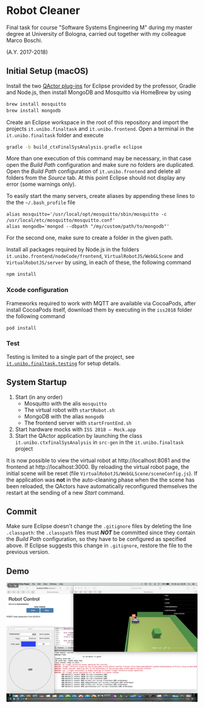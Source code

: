 # Robot Cleaner


Final task for course "Software Systems Engineering M" during my master degree at University of Bologna, carried out together with my colleague Marco Boschi.

(A.Y. 2017-2018)

## Initial Setup (macOS)

Install the two [QActor plug-ins](https://github.com/anatali/iss2018/tree/master/it.unibo.issMaterial/plugins) for Eclipse provided by the professor, Gradle and Node.js, then install MongoDB and Mosquitto via HomeBrew by using

```bash
brew install mosquitto
brew install mongodb
```

Create an Eclipse workspace in the root of this repository and import the projects `it.unibo.finaltask` and `it.unibo.frontend`. Open a terminal in the `it.unibo.finaltask` folder and execute

```bash
gradle -b build_ctxFinalSysAnalysis.gradle eclipse
```

More than one execution of this command may be necessary, in that case open the _Build Path_ configuration and make sure no folders are duplicated. Open the _Build Path_ configuration of `it.unibo.frontend` and delete all folders from the _Source_ tab. At this point Eclipse should not display any error (some warnings only).

To easily start the many servers, create aliases by appending these lines to the the `~/.bash_profile` file

```bahs
alias mosquitto='/usr/local/opt/mosquitto/sbin/mosquitto -c /usr/local/etc/mosquitto/mosquitto.conf'
alias mongodb='mongod --dbpath "/my/custom/path/to/mongodb"'
```

For the second one, make sure to create a folder in the given path.

Install all packages required by Node.js in the folders `it.unibo.frontend/nodeCode/frontend`, `VirtualRobotJS/WebGLScene` and `VirtualRobotJS/server` by using, in each of these, the following command

```bash
npm install
```

### Xcode configuration
Frameworks required to work with MQTT are available via CocoaPods, after install CocoaPods itself, download them by executing in the `iss2018` folder the following command

```bash
pod install
```

### Test
Testing is limited to a single part of the project, see [`it.unibo.finaltask.testing`](https://github.com/bobcorn/robot-cleaner/tree/master/it.unibo.finaltask.testing) for setup details.

## System Startup

1. Start (in any order)
	- Mosquitto with the alis `mosquitto`
	- The virtual robot with `startRobot.sh`
	- MongoDB with the alias `mongodb`
	- The frontend server with `startFrontEnd.sh`
2. Start hardware mocks with `ISS 2018 – Mock.app`
3. Start the QActor application by launching the class `it.unibo.ctxfinalSysAnalysis` in `src-gen` in the `it.unibo.finaltask` project

It is now possible to view the virtual robot at http://localhost:8081 and the frontend at http://localhost:3000. By reloading the virtual robot page, the initial scene will be reset (file `VirtualRobotJS/WebGLScene/sceneConfig.js`). If the application was **not** in the auto-cleaning phase when the the scene has been reloaded, the QActors have automatically reconfigured themselves the restart at the sending of a new *Start* command.

## Commit

Make sure Eclipse doesn't change the  `.gitignore` files by deleting the line `.classpath`: the `.classpath` files must _**NOT**_ be committed since they contain the _Build Path_ configuration, so they have to be configured as specified above. If Eclipse suggests this change in `.gitignore`, restore the file to the previous version.

## Demo

[![Download demo video](https://github.com/bobcorn/robot-cleaner/blob/master/Docs/DemoThumb.png)](https://github.com/bobcorn/robot-cleaner/blob/master/Docs/Demo.mp4)
